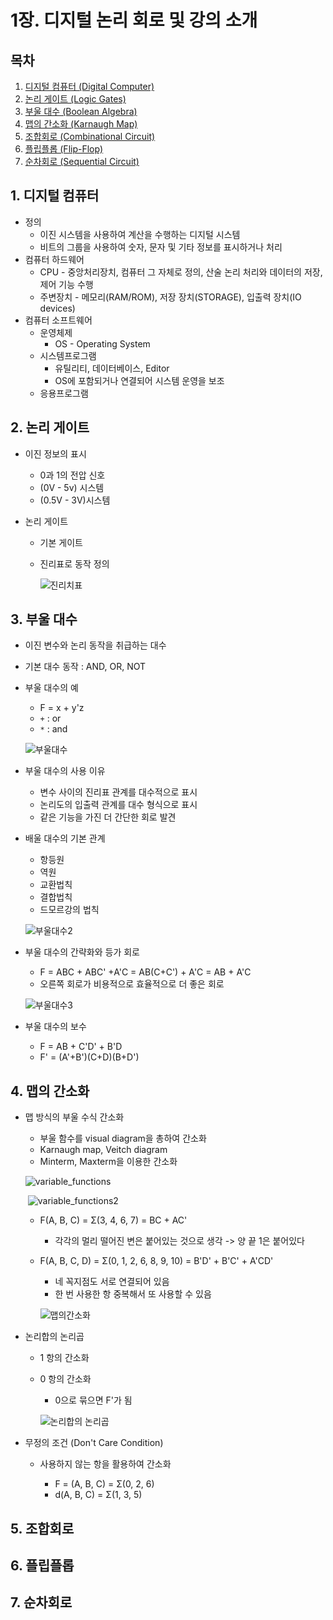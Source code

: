 # 1장. 디지털 논리 회로 및 강의 소개

[CSA2021 컴퓨터시스템구조]: https://www.youtube.com/watch?v=SG89LOgT7Vc&amp;list=PLc8fQ-m7b1hCHTT7VH2oo0Ng7Et096dYc&amp;index=3

## 목차

1. [디지털 컴퓨터 (Digital Computer)](#1-디지털-컴퓨터)
2. [논리 게이트 (Logic Gates)](#2-논리-게이트)
3. [부울 대수 (Boolean Algebra)](#3-부울-대수)
4. [맵의 간소화 (Karnaugh Map)](#4-맵의-간소화)
5. [조합회로 (Combinational Circuit)](#5-조합회로)
6. [플립플롭 (Flip-Flop)](#6-플립플롭)
7. [순차회로 (Sequential Circuit)](#7-순차회로)



## 1. 디지털 컴퓨터

- 정의
  - 이진 시스템을 사용하여 계산을 수행하는 디지털 시스템
  - 비트의 그룹을 사용하여 숫자, 문자 및 기타 정보를 표시하거나 처리
- 컴퓨터 하드웨어
  - CPU - 중앙처리장치, 컴퓨터 그 자체로 정의, 산술 논리 처리와 데이터의 저장, 제어 기능 수행
  - 주변장치 - 메모리(RAM/ROM), 저장 장치(STORAGE), 입출력 장치(IO devices)
- 컴퓨터 소프트웨어
  - 운영체제
    - OS - Operating System
  - 시스템프로그램
    - 유틸리티, 데이터베이스, Editor
    - OS에 포함되거나 연결되어 시스템 운영을 보조
  - 응용프로그램



## 2. 논리 게이트

- 이진 정보의 표시

  - 0과 1의 전압 신호
  - (0V - 5v) 시스템
  - (0.5V - 3V)시스템

- 논리 게이트

  - 기본 게이트

  - 진리표로 동작 정의

    ![진리치표](md-images/%EC%A7%84%EB%A6%AC%EC%B9%98%ED%91%9C.PNG)



## 3. 부울 대수

- 이진 변수와 논리 동작을 취급하는 대수

- 기본 대수 동작 : AND, OR, NOT

- 부울 대수의 예

  - F = x + y'z
  - ```+``` : or
  - ```*``` : and

  ![부울대수](md-images/%EB%B6%80%EC%9A%B8%EB%8C%80%EC%88%98.PNG)

- 부울 대수의 사용 이유

  - 변수 사이의 진리표 관계를 대수적으로 표시
  - 논리도의 입출력 관계를 대수 형식으로 표시
  - 같은 기능을 가진 더 간단한 회로 발견

- 배울 대수의 기본 관계

  - 항등원
  - 역원
  - 교환법칙
  - 결합법칙
  - 드모르강의 법칙

  ![부울대수2](md-images/%EB%B6%80%EC%9A%B8%EB%8C%80%EC%88%982.PNG)

- 부울 대수의 간략화와 등가 회로

  - F = ABC + ABC' +A'C = AB(C+C') + A'C = AB + A'C
  - 오른쪽 회로가 비용적으로 효율적으로 더 좋은 회로

  ![부울대수3](md-images/%EB%B6%80%EC%9A%B8%EB%8C%80%EC%88%983.PNG)

- 부울 대수의 보수

  - F = AB + C'D' + B'D
  - F' = (A'+B')(C+D)(B+D')



## 4. 맵의 간소화

- 맵 방식의 부울 수식 간소화

  - 부울 함수를 visual diagram을 총하여 간소화
  - Karnaugh map, Veitch diagram
  - Minterm, Maxterm을 이용한 간소화

  ![variable_functions](md-images/variable_functions.PNG)

  ​			![variable_functions2](md-images/variable_functions2.PNG)

  - F(A, B, C) = Σ(3, 4, 6, 7) = BC + AC'

    - 각각의 멀리 떨어진 변은 붙어있는 것으로 생각 -> 양 끝 1은 붙어있다

    

  - F(A, B, C, D) = Σ(0, 1, 2, 6, 8, 9, 10) = B'D' + B'C' + A'CD'

    - 네 꼭지점도 서로 연결되어 있음 
    - 한 번 사용한 항 중복해서 또 사용할 수 있음

    ![맵의간소화](md-images/%EB%A7%B5%EC%9D%98%EA%B0%84%EC%86%8C%ED%99%94.PNG)

- 논리합의 논리곱

  - 1 항의 간소화

  - 0 항의 간소화

    - 0으로 묶으면 F'가 됨

    ![논리합의 논리곱](md-images/%EB%85%BC%EB%A6%AC%ED%95%A9%EC%9D%98%20%EB%85%BC%EB%A6%AC%EA%B3%B1.PNG)

- 무정의 조건 (Don't Care Condition)

  - 사용하지 않는 항을 활용하여 간소화

    - F = (A, B, C) = Σ(0, 2, 6)
    - d(A, B, C) = Σ(1, 3, 5)

    

## 5. 조합회로







## 6. 플립플롭







## 7. 순차회로





